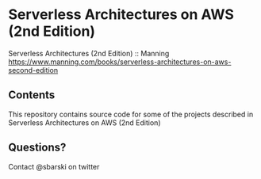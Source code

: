 # Serverless Architectures on AWS (2nd Edition)
Serverless Architectures (2nd Edition) :: Manning
https://www.manning.com/books/serverless-architectures-on-aws-second-edition

## Contents
This repository contains source code for some of the projects described in Serverless Architectures on AWS (2nd Edition) 

## Questions?
Contact @sbarski on twitter
